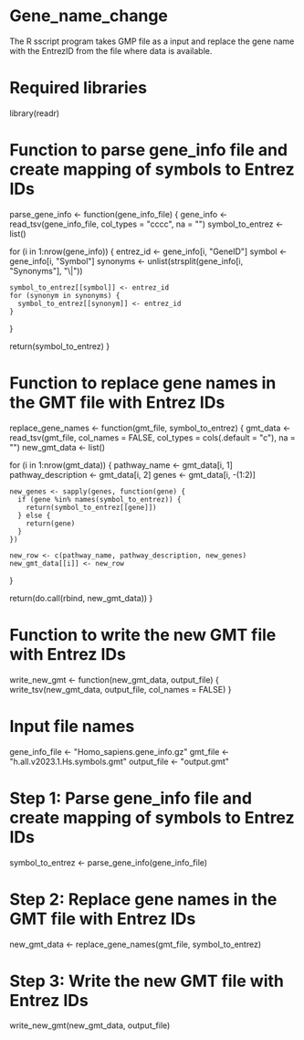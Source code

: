 # Gene_name_change
The R sscript program takes GMP file as a input and replace the gene name with the EntrezID from the file where data is available.  

# Required libraries
library(readr)

# Function to parse gene_info file and create mapping of symbols to Entrez IDs
parse_gene_info <- function(gene_info_file) {
  gene_info <- read_tsv(gene_info_file, col_types = "cccc", na = "")
  symbol_to_entrez <- list()

  for (i in 1:nrow(gene_info)) {
    entrez_id <- gene_info[i, "GeneID"]
    symbol <- gene_info[i, "Symbol"]
    synonyms <- unlist(strsplit(gene_info[i, "Synonyms"], "\\|"))

    symbol_to_entrez[[symbol]] <- entrez_id
    for (synonym in synonyms) {
      symbol_to_entrez[[synonym]] <- entrez_id
    }
  }

  return(symbol_to_entrez)
}

# Function to replace gene names in the GMT file with Entrez IDs
replace_gene_names <- function(gmt_file, symbol_to_entrez) {
  gmt_data <- read_tsv(gmt_file, col_names = FALSE, col_types = cols(.default = "c"), na = "")
  new_gmt_data <- list()

  for (i in 1:nrow(gmt_data)) {
    pathway_name <- gmt_data[i, 1]
    pathway_description <- gmt_data[i, 2]
    genes <- gmt_data[i, -(1:2)]

    new_genes <- sapply(genes, function(gene) {
      if (gene %in% names(symbol_to_entrez)) {
        return(symbol_to_entrez[[gene]])
      } else {
        return(gene)
      }
    })

    new_row <- c(pathway_name, pathway_description, new_genes)
    new_gmt_data[[i]] <- new_row
  }

  return(do.call(rbind, new_gmt_data))
}

# Function to write the new GMT file with Entrez IDs
write_new_gmt <- function(new_gmt_data, output_file) {
  write_tsv(new_gmt_data, output_file, col_names = FALSE)
}

# Input file names
gene_info_file <- "Homo_sapiens.gene_info.gz"
gmt_file <- "h.all.v2023.1.Hs.symbols.gmt"
output_file <- "output.gmt"

# Step 1: Parse gene_info file and create mapping of symbols to Entrez IDs
symbol_to_entrez <- parse_gene_info(gene_info_file)

# Step 2: Replace gene names in the GMT file with Entrez IDs
new_gmt_data <- replace_gene_names(gmt_file, symbol_to_entrez)

# Step 3: Write the new GMT file with Entrez IDs
write_new_gmt(new_gmt_data, output_file)
